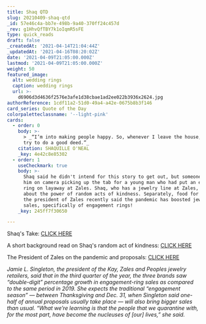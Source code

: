 ```yaml
---
title: Shaq QTD
slug: 20210409-shaq-qtd
_id: 57e46c4a-bb7e-498b-9a40-370ff24c457d
_rev: g1HhvQfTBY7k1oIqmR5sFE
type: quick_reads
draft: false
_createdAt: '2021-04-14T21:04:44Z'
_updatedAt: '2021-04-16T08:20:02Z'
date: '2021-04-09T21:05:00.000Z'
lastmod: '2021-04-09T21:05:00.000Z'
weight: 50
featured_image:
  alt: wedding rings
  caption: wedding rings
  url: >-
    d6906d3d4636f2576e3afe1d38cbae1ad2ee022b3936x2624.jpg
authorReference: 1cdf11a2-51d0-49a4-a42e-0675b8b3f146
card_series: Quote of the Day
colorpaletteclassname: '--light-pink'
cards:
  - order: 0
    body: >-
      > _“I’m into making people happy. So, whenever I leave the house, I just
      try to do a good deed.”_
    citation: SHAQUILLE O'NEAL
    _key: 4e42c8e85302
  - order: 1
    useCheckmark: true
    body: >-
      Shaq said he didn't intend for this story to get out, but someone captured
      him on camera picking up the tab for a young man who had put an engagement
      ring on layaway at Zales. Shaq, who has a jewelry line at Zales, talked
      about the power of random acts of kindness. Separately, food for thought:
      the president of Zales recently said the pandemic has boosted jewelry
      sales, specifically of engagement rings!
    _key: 245ff7f30650

---
```

Shaq's Take: [CLICK HERE](https://youtu.be/5cNACbapZNU)

A short background read on Shaq's random act of kindness: [CLICK HERE](https://www.cbsnews.com/news/shaq-engagement-ring/)

The President of Zales on the pandemic and proposals: [CLICK HERE](https://www.washingtonpost.com/lifestyle/2020/12/17/engagements-proposals-pandemic-coronavirus/)

_Jamie L. Singleton, the president of the Kay, Zales and Peoples jewelry retailers, said that in the third quarter of the year, the three brands saw “double-digit” percentage growth in engagement-ring sales as compared to the same period in 2019. She expects the traditional “engagement season” — between Thanksgiving and Dec. 31, when Singleton said one-half of annual proposals usually take place — will also bring bigger sales than usual. “What we’re learning is that the people that we quarantine with, for the most part, have become the nucleuses of [our] lives,” she said._